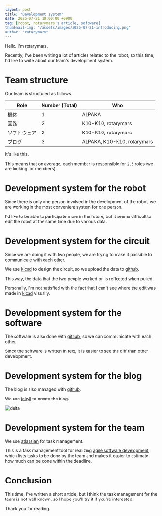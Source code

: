 ```yaml
---
layout: post
title: "Development system"
date: 2025-07-21 10:00:00 +0900
tag: [robot, rotarymars's article, software]
thumbnail-img: "/assets/images/2025-07-21-introducing.png"
author: "rotarymars"
---
```


Hello. I'm rotarymars.

Recently, I've been writing a lot of articles related to the robot, so this time, I'd like to write about our team's development system.

# Team structure

Our team is structured as follows.

| Role | Number (Total) | Who |
| --- | --- | -- |
| 機体 | 1 | ALPAKA |
| 回路 | 2 | K10-K10, rotarymars |
| ソフトウェア | 2 | K10-K10, rotarymars |
| ブログ | 3 | ALPAKA, K10-K10, rotarymars |

It's like this.

This means that on average, each member is responsible for `2.5` roles (we are looking for members).

# Development system for the robot
Since there is only one person involved in the development of the robot, we are working in the most convenient system for one person.

I'd like to be able to participate more in the future, but it seems difficult to edit the robot at the same time due to various data.

# Development system for the circuit
Since we are doing it with two people, we are trying to make it possible to communicate with each other.

We use [kicad](https://www.kicad.org/) to design the circuit, so we upload the data to [github](https://github.com/).

This way, the data that the two people worked on is reflected when pulled.

Personally, I'm not satisfied with the fact that I can't see where the edit was made in [kicad](https://www.kicad.org/) visually.

# Development system for the software
The software is also done with [github](https://github.com/), so we can communicate with each other.

Since the software is written in text, it is easier to see the diff than other development.

# Development system for the blog
The blog is also managed with [github](https://github.com/).

We use [jekyll](https://jekyllrb.com/) to create the blog.

![delta](/assets/images/2025-07-21-delta.png)

# Development system for the team

We use [atlassian](https://www.atlassian.com/) for task management.

This is a task management tool for realizing [agile software development](https://ja.wikipedia.org/wiki/%E3%82%A2%E3%82%B8%E3%83%A3%E3%82%A4%E3%83%AB%E3%82%BD%E3%83%95%E3%83%88%E3%82%A6%E3%82%A7%E3%82%A2%E9%96%8B%E7%99%BA), which lists tasks to be done by the team and makes it easier to estimate how much can be done within the deadline.


# Conclusion

This time, I've written a short article, but I think the task management for the team is not well known, so I hope you'll try it if you're interested.

Thank you for reading.